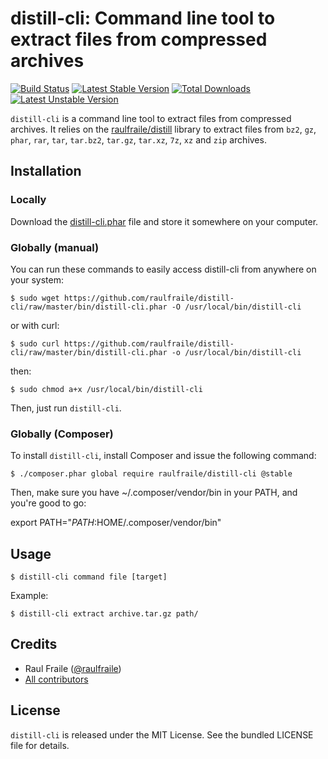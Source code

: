 # distill-cli: Command line tool to extract files from compressed archives

[![Build Status](https://secure.travis-ci.org/raulfraile/distill-cli.png)](http://travis-ci.org/raulfraile/distill-cli)
[![Latest Stable Version](https://poser.pugx.org/raulfraile/distill-cli/v/stable.png)](https://packagist.org/packages/raulfraile/distill-cli)
[![Total Downloads](https://poser.pugx.org/raulfraile/distill-cli/downloads.png)](https://packagist.org/packages/raulfraile/distill-cli)
[![Latest Unstable Version](https://poser.pugx.org/raulfraile/distill-cli/v/unstable.png)](https://packagist.org/packages/raulfraile/distill-cli)

`distill-cli` is a command line tool to extract files from compressed archives. It relies on the [raulfraile/distill](https://github.com/raulfraile/distill)
library to extract files from `bz2`, `gz`, `phar`, `rar`, `tar`, `tar.bz2`, `tar.gz`, `tar.xz`, `7z`, `xz`
and `zip` archives.

## Installation

### Locally

Download the [distill-cli.phar](https://github.com/raulfraile/distill-cli/raw/master/bin/distill-cli.phar) file and store it somewhere on your computer.

### Globally (manual)

You can run these commands to easily access distill-cli from anywhere on your system:

```
$ sudo wget https://github.com/raulfraile/distill-cli/raw/master/bin/distill-cli.phar -O /usr/local/bin/distill-cli
```

or with curl:

```
$ sudo curl https://github.com/raulfraile/distill-cli/raw/master/bin/distill-cli.phar -o /usr/local/bin/distill-cli
```

then:

```
$ sudo chmod a+x /usr/local/bin/distill-cli
```

Then, just run `distill-cli`.

### Globally (Composer)

To install `distill-cli`, install Composer and issue the following command:

```
$ ./composer.phar global require raulfraile/distill-cli @stable
```

Then, make sure you have ~/.composer/vendor/bin in your PATH, and you're good to go:

export PATH="$PATH:$HOME/.composer/vendor/bin"

## Usage

```
$ distill-cli command file [target]
```

Example:

```
$ distill-cli extract archive.tar.gz path/
```

## Credits

* Raul Fraile ([@raulfraile](https://twitter.com/raulfraile))
* [All contributors](https://github.com/raulfraile/distill-cli/contributors)

## License

`distill-cli` is released under the MIT License. See the bundled LICENSE file for details.
